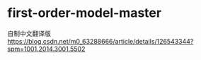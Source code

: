 # first-order-model-master
自制中文翻译版
https://blog.csdn.net/m0_63288666/article/details/126543344?spm=1001.2014.3001.5502
